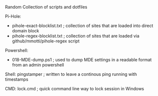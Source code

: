Random Collection of scripts and dotfiles

Pi-Hole:
- pihole-exact-blocklist.txt ; collection of sites that are loaded into direct domain block
- pihole-regex-blocklist.txt ; collection of sites that are loaded via github/mmotti/pihole-regex script

Powershell:
- 018-MDE-dump.ps1 ; used to dump MDE settings in a readable format from an admin powershell

Shell:
pingstamper ; written to leave a continous ping running with timestamps

CMD:
lock.cmd ; quick command line way to lock session in Windows